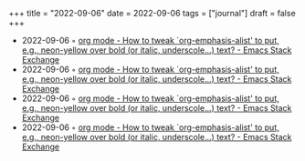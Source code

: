 +++
title = "2022-09-06"
date = 2022-09-06
tags = ["journal"]
draft = false
+++

-   2022-09-06 ◦ [org mode - How to tweak \`org-emphasis-alist' to put, e.g., neon-yellow over bold (or italic, underscole...) text? - Emacs Stack Exchange](https://emacs.stackexchange.com/questions/44081/how-to-tweak-org-emphasis-alist-to-put-e-g-neon-yellow-over-bold-or-italic)
-   2022-09-06 ◦ [org mode - How to tweak \`org-emphasis-alist' to put, e.g., neon-yellow over bold (or italic, underscole...) text? - Emacs Stack Exchange](https://emacs.stackexchange.com/questions/44081/how-to-tweak-org-emphasis-alist-to-put-e-g-neon-yellow-over-bold-or-italic)
-   2022-09-06 ◦ [org mode - How to tweak \`org-emphasis-alist' to put, e.g., neon-yellow over bold (or italic, underscole...) text? - Emacs Stack Exchange](https://emacs.stackexchange.com/questions/44081/how-to-tweak-org-emphasis-alist-to-put-e-g-neon-yellow-over-bold-or-italic)
-   2022-09-06 ◦ [org mode - How to tweak \`org-emphasis-alist' to put, e.g., neon-yellow over bold (or italic, underscole...) text? - Emacs Stack Exchange](https://emacs.stackexchange.com/questions/44081/how-to-tweak-org-emphasis-alist-to-put-e-g-neon-yellow-over-bold-or-italic)